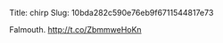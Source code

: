 Title: chirp
Slug: 10bda282c590e76eb9f6711544817e73

Falmouth. <a href="http://t.co/ZbmmweHoKn">http://t.co/ZbmmweHoKn</a>
